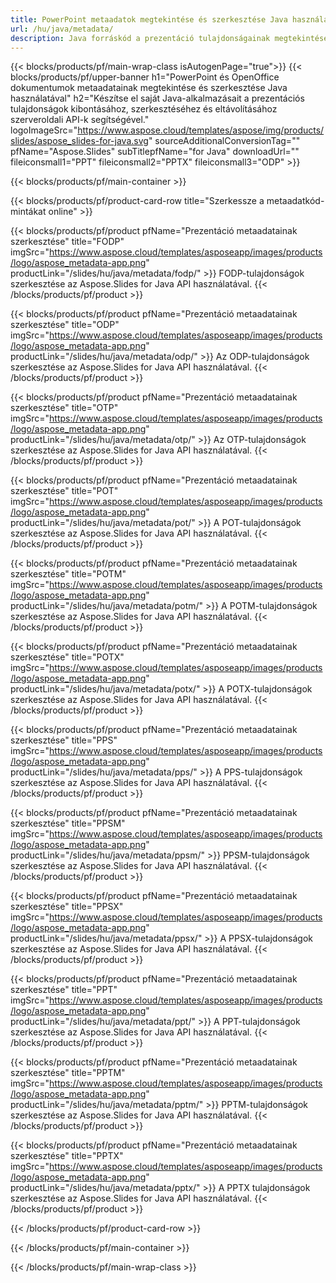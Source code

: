 ```yaml
---
title: PowerPoint metaadatok megtekintése és szerkesztése Java használatával
url: /hu/java/metadata/
description: Java forráskód a prezentáció tulajdonságainak megtekintéséhez és szerkesztéséhez
---
```


{{< blocks/products/pf/main-wrap-class isAutogenPage="true">}}
{{< blocks/products/pf/upper-banner h1="PowerPoint és OpenOffice dokumentumok metaadatainak megtekintése és szerkesztése Java használatával" h2="Készítse el saját Java-alkalmazásait a prezentációs tulajdonságok kibontásához, szerkesztéséhez és eltávolításához szerveroldali API-k segítségével." logoImageSrc="https://www.aspose.cloud/templates/aspose/img/products/slides/aspose_slides-for-java.svg" sourceAdditionalConversionTag="" pfName="Aspose.Slides" subTitlepfName="for Java" downloadUrl="" fileiconsmall1="PPT" fileiconsmall2="PPTX" fileiconsmall3="ODP" >}}

{{< blocks/products/pf/main-container >}}

{{< blocks/products/pf/product-card-row title="Szerkessze a metaadatkód-mintákat online" >}}

{{< blocks/products/pf/product pfName="Prezentáció metaadatainak szerkesztése" title="FODP" imgSrc="https://www.aspose.cloud/templates/asposeapp/images/products/logo/aspose_metadata-app.png" productLink="/slides/hu/java/metadata/fodp/" >}}
FODP-tulajdonságok szerkesztése az Aspose.Slides for Java API használatával.
{{< /blocks/products/pf/product >}}

{{< blocks/products/pf/product pfName="Prezentáció metaadatainak szerkesztése" title="ODP" imgSrc="https://www.aspose.cloud/templates/asposeapp/images/products/logo/aspose_metadata-app.png" productLink="/slides/hu/java/metadata/odp/" >}}
Az ODP-tulajdonságok szerkesztése az Aspose.Slides for Java API használatával.
{{< /blocks/products/pf/product >}}

{{< blocks/products/pf/product pfName="Prezentáció metaadatainak szerkesztése" title="OTP" imgSrc="https://www.aspose.cloud/templates/asposeapp/images/products/logo/aspose_metadata-app.png" productLink="/slides/hu/java/metadata/otp/" >}}
Az OTP-tulajdonságok szerkesztése az Aspose.Slides for Java API használatával.
{{< /blocks/products/pf/product >}}

{{< blocks/products/pf/product pfName="Prezentáció metaadatainak szerkesztése" title="POT" imgSrc="https://www.aspose.cloud/templates/asposeapp/images/products/logo/aspose_metadata-app.png" productLink="/slides/hu/java/metadata/pot/" >}}
A POT-tulajdonságok szerkesztése az Aspose.Slides for Java API használatával.
{{< /blocks/products/pf/product >}}

{{< blocks/products/pf/product pfName="Prezentáció metaadatainak szerkesztése" title="POTM" imgSrc="https://www.aspose.cloud/templates/asposeapp/images/products/logo/aspose_metadata-app.png" productLink="/slides/hu/java/metadata/potm/" >}}
A POTM-tulajdonságok szerkesztése az Aspose.Slides for Java API használatával.
{{< /blocks/products/pf/product >}}

{{< blocks/products/pf/product pfName="Prezentáció metaadatainak szerkesztése" title="POTX" imgSrc="https://www.aspose.cloud/templates/asposeapp/images/products/logo/aspose_metadata-app.png" productLink="/slides/hu/java/metadata/potx/" >}}
A POTX-tulajdonságok szerkesztése az Aspose.Slides for Java API használatával.
{{< /blocks/products/pf/product >}}

{{< blocks/products/pf/product pfName="Prezentáció metaadatainak szerkesztése" title="PPS" imgSrc="https://www.aspose.cloud/templates/asposeapp/images/products/logo/aspose_metadata-app.png" productLink="/slides/hu/java/metadata/pps/" >}}
A PPS-tulajdonságok szerkesztése az Aspose.Slides for Java API használatával.
{{< /blocks/products/pf/product >}}

{{< blocks/products/pf/product pfName="Prezentáció metaadatainak szerkesztése" title="PPSM" imgSrc="https://www.aspose.cloud/templates/asposeapp/images/products/logo/aspose_metadata-app.png" productLink="/slides/hu/java/metadata/ppsm/" >}}
PPSM-tulajdonságok szerkesztése az Aspose.Slides for Java API használatával.
{{< /blocks/products/pf/product >}}

{{< blocks/products/pf/product pfName="Prezentáció metaadatainak szerkesztése" title="PPSX" imgSrc="https://www.aspose.cloud/templates/asposeapp/images/products/logo/aspose_metadata-app.png" productLink="/slides/hu/java/metadata/ppsx/" >}}
A PPSX-tulajdonságok szerkesztése az Aspose.Slides for Java API használatával.
{{< /blocks/products/pf/product >}}

{{< blocks/products/pf/product pfName="Prezentáció metaadatainak szerkesztése" title="PPT" imgSrc="https://www.aspose.cloud/templates/asposeapp/images/products/logo/aspose_metadata-app.png" productLink="/slides/hu/java/metadata/ppt/" >}}
A PPT-tulajdonságok szerkesztése az Aspose.Slides for Java API használatával.
{{< /blocks/products/pf/product >}}

{{< blocks/products/pf/product pfName="Prezentáció metaadatainak szerkesztése" title="PPTM" imgSrc="https://www.aspose.cloud/templates/asposeapp/images/products/logo/aspose_metadata-app.png" productLink="/slides/hu/java/metadata/pptm/" >}}
PPTM-tulajdonságok szerkesztése az Aspose.Slides for Java API használatával.
{{< /blocks/products/pf/product >}}

{{< blocks/products/pf/product pfName="Prezentáció metaadatainak szerkesztése" title="PPTX" imgSrc="https://www.aspose.cloud/templates/asposeapp/images/products/logo/aspose_metadata-app.png" productLink="/slides/hu/java/metadata/pptx/" >}}
A PPTX tulajdonságok szerkesztése az Aspose.Slides for Java API használatával.
{{< /blocks/products/pf/product >}}



{{< /blocks/products/pf/product-card-row >}}

{{< /blocks/products/pf/main-container >}}
    
{{< /blocks/products/pf/main-wrap-class >}}
